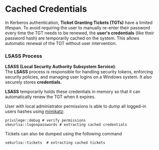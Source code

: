 # Cached Credentials

In Kerberos authentication, **Ticket Granting Tickets (TGTs)** have a limited lifespan. To avoid requiring the user to manually re-enter their password every time the TGT needs to be renewed, the **user's credentials** (like their password hash) are temporarily cached on the system. This allows automatic renewal of the TGT without user intervention.

### LSASS Process

**LSASS (Local Security Authority Subsystem Service)**:\
The **LSASS** process is responsible for handling security tokens, enforcing security policies, and managing user logins on a Windows system. It also securely stores **credentials.**

**LSASS** temporarily holds these credentials in memory so that it can automatically renew the TGT when it expires.

User with local administrator permissions is able to dump all logged-in users hashes using [mimikatz](https://github.com/ParrotSec/mimikatz):

```
privilege::debug # verify permissions
skeurlsa::logonpasswords # extracting cached credentials
```

Tickets can also be dumped using the following command

```
sekurlsa::tickets  # extracting cached tickets
```
